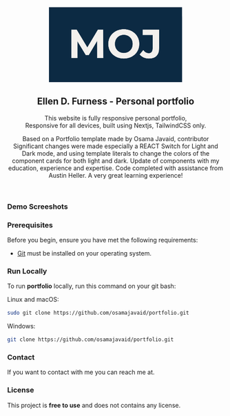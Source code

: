 <div align="center">
  

  <br />
  <br />
  
  <img src="./public/readme-images/moj.png" />

  <h2 align="center">Ellen D. Furness - Personal portfolio</h2>

This website is fully responsive personal portfolio, <br />Responsive for all devices, built using Nextjs, TailwindCSS only.

Based on a Portfolio template made by Osama Javaid, contributor  Significant changes were made especially a REACT Switch for Light and Dark mode, and using template literals to change the colors of the component cards for both light and dark. Update of components with my education, experience and expertise.  Code completed with assistance from Austin Heller. A very great learning experience!
</div>

<br />

### Demo Screeshots


### Prerequisites

Before you begin, ensure you have met the following requirements:

- [Git](https://git-scm.com/downloads "Download Git") must be installed on your operating system.

### Run Locally

To run **portfolio** locally, run this command on your git bash:

Linux and macOS:

```bash
sudo git clone https://github.com/osamajavaid/portfolio.git
```

Windows:

```bash
git clone https://github.com/osamajavaid/portfolio.git
```

### Contact

If you want to contact with me you can reach me at.

### License

This project is **free to use** and does not contains any license.

